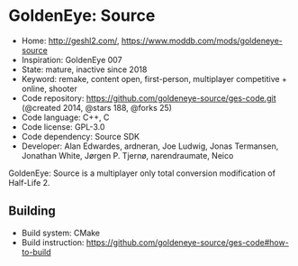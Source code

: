 # GoldenEye: Source

- Home: http://geshl2.com/, https://www.moddb.com/mods/goldeneye-source
- Inspiration: GoldenEye 007
- State: mature, inactive since 2018
- Keyword: remake, content open, first-person, multiplayer competitive + online, shooter
- Code repository: https://github.com/goldeneye-source/ges-code.git (@created 2014, @stars 188, @forks 25)
- Code language: C++, C
- Code license: GPL-3.0
- Code dependency: Source SDK
- Developer: Alan Edwardes, ardneran, Joe Ludwig, Jonas Termansen, Jonathan White, Jørgen P. Tjernø, narendraumate, Neico

GoldenEye: Source is a multiplayer only total conversion modification of Half-Life 2.

## Building

- Build system: CMake
- Build instruction: https://github.com/goldeneye-source/ges-code#how-to-build

